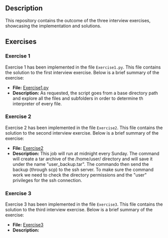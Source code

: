 ## Description
This repository contains the outcome of the three interview exercises, showcasing the implementation and solutions.

## Exercises

### Exercise 1

Exercise 1 has been implemented in the file `Exercise1.py`. This file contains the solution to the first interview exercise. 
Below is a brief summary of the exercise:

- **File:** [Exercise1.py](Exercise1.py)
- **Description:** As requested, the script goes from a base directory path and explore all the files and subfolders in order to determine th interpreter of every file.

### Exercise 2

Exercise 2 has been implemented in the file `Exercise2`. This file contains the solution to the second interview exercise.
Below is a brief summary of the exercise:

- **File:** [Exercise2](Exercise2.md)
- **Description:** This job will run at midnight every Sunday. The command will create a tar archive of the /home/user/ directory and will save it under the name "user_backup.tar".
  The commando then send the backup (through scp) to the ssh server. To make sure the command work we need to check the directory permissions and the "user" privileges for the ssh connection.

### Exercise 3

Exercise 3 has been implemented in the file `Exercise3`. This file contains the solution to the third interview exercise.
Below is a brief summary of the exercise:

- **File:** [Exercise3](Exercise3)
- **Description:**
